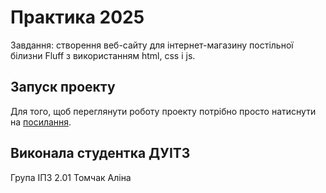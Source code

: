 # Практика 2025
Завдання: створення веб-сайту для інтернет-магазину постільної білизни Fluff з використанням html, css i js.

## Запуск проекту
Для того, щоб переглянути роботу проекту потрібно просто натиснути на [посилання](https://alinatom2112.github.io/).

## Виконала студентка ДУІТЗ
Група ІПЗ 2.01 Томчак Аліна
